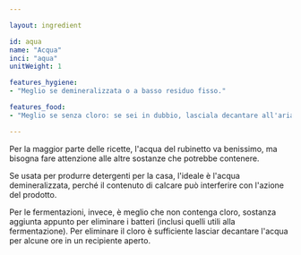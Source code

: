 ```yaml
---

layout: ingredient

id: aqua
name: "Acqua"
inci: "aqua"
unitWeight: 1

features_hygiene:
- "Meglio se demineralizzata o a basso residuo fisso."

features_food:
- "Meglio se senza cloro: se sei in dubbio, lasciala decantare all'aria alcune ore."

---
```

Per la maggior parte delle ricette, l'acqua del rubinetto va benissimo, ma bisogna fare attenzione alle altre sostanze che potrebbe contenere.

Se usata per produrre detergenti per la casa, l'ideale è l'acqua demineralizzata, perché il contenuto di calcare può interferire con l'azione del prodotto.

Per le fermentazioni, invece, è meglio che non contenga cloro, sostanza aggiunta appunto per eliminare i batteri (inclusi quelli utili alla fermentazione). Per eliminare il cloro è sufficiente lasciar decantare l'acqua per alcune ore in un recipiente aperto.